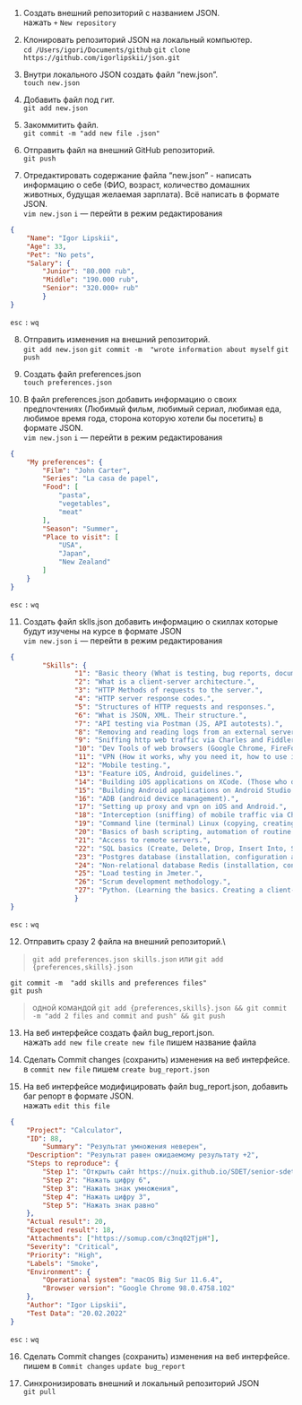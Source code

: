 1. Создать внешний репозиторий c названием JSON.\
нажать `+` `New repository`

2. Клонировать репозиторий JSON на локальный компьютер.\
`cd /Users/igori/Documents/github`
`git clone https://github.com/igorlipskii/json.git`

3. Внутри локального JSON создать файл “new.json”.\
`touch new.json`

4. Добавить файл под гит.\
`git add new.json`

5. Закоммитить файл.\
`git commit -m "add new file .json"`

6. Отправить файл на внешний GitHub репозиторий.\
`git push`

7. Отредактировать содержание файла “new.json” - написать информацию о себе (ФИО, возраст, количество домашних животных, будущая желаемая зарплата). Всё написать в формате JSON.\
`vim new.json`
`i` — перейти в режим редактирования

```json
{
	"Name": "Igor Lipskii",
	"Age": 33,
	"Pet": "No pets",
	"Salary": {
		"Junior": "80.000 rub",
		"Middle": "190.000 rub",
		"Senior": "320.000+ rub"
		}
}
```
`esc` `:` `wq`

8. Отправить изменения на внешний репозиторий.\
`git add new.json`
`git commit -m  "wrote information about myself`
`git push`

9. Создать файл preferences.json\
`touch preferences.json`

10. В файл preferences.json добавить информацию о своих предпочтениях (Любимый фильм, любимый сериал, любимая еда, любимое время года, сторона которую хотели бы посетить) в формате JSON.\
`vim new.json`
`i` — перейти в режим редактирования

```json
{
	"My preferences": {
		"Film": "John Carter",
		"Series": "La casa de papel",
		"Food": [
			"pasta",
 			"vegetables",
			"meat"
		],
		"Season": "Summer",
		"Place to visit": [
			"USA",
			"Japan",
			"New Zealand"
		]
	}
}
```
`esc` `:` `wq`

11. Создать файл sklls.json добавить информацию о скиллах которые будут изучены на курсе в формате JSON\
`vim new.json`
`i` — перейти в режим редактирования

```json
{               
        "Skills": {
                "1": "Basic theory (What is testing, bug reports, documentation, types, methods, testing directions, etc.)",
                "2": "What is a client-server architecture.",
                "3": "HTTP Methods of requests to the server.",
                "4": "HTTP server response codes.",
                "5": "Structures of HTTP requests and responses.",
                "6": "What is JSON, XML. Their structure.",
                "7": "API testing via Postman (JS, API autotests).",
                "8": "Removing and reading logs from an external server.",
                "9": "Sniffing http web traffic via Charles and Fiddler.",
                "10": "Dev Tools of web browsers (Google Chrome, FireFox).",
                "11": "VPN (How it works, why you need it, how to use it, tool options).",
                "12": "Mobile testing.",
                "13": "Feature iOS, Android, guidelines.",
                "14": "Building iOS applications on XCode. (Those who do not have a Mac computer, just look).",
                "15": "Building Android applications on Android Studio.",
                "16": "ADB (android device management).",
                "17": "Setting up proxy and vpn on iOS and Android.", 
                "18": "Interception (sniffing) of mobile traffic via Charles and Fiddler on iOS and Android.",
                "19": "Command line (terminal) Linux (copying, creating, viewing, moving files on servers without a graphical interface)",
                "20": "Basics of bash scripting, automation of routine tasks on the server.",
                "21": "Access to remote servers.",
                "22": "SQL basics (Create, Delete, Drop, Insert Into, Select, From, Where, Join).",
                "23": "Postgres database (installation, configuration and use).",
                "24": "Non-relational database Redis (installation, configuration and use).",
                "25": "Load testing in Jmeter.",
                "26": "Scrum development methodology.",
                "27": "Python. (Learning the basics. Creating a client-server application)."
                }
}
```
`esc` `:` `wq`

12. Отправить сразу 2 файла на внешний репозиторий.\
> `git add preferences.json skills.json`
или `git add {preferences,skills}.json`

`git commit -m  "add skills and preferences files"`\
`git push`
> одной командой `git add {preferences,skills}.json && git commit -m "add 2 files and commit and push" && git push`

13. На веб интерфейсе создать файл bug_report.json.\
нажать `add new file` `create new file` пишем название файла

14. Сделать Commit changes (сохранить) изменения на веб интерфейсе.\
в `commit new file` пишем `create bug_report.json`

15. На веб интерфейсе модифицировать файл bug_report.json, добавить баг репорт в формате JSON.\
нажать `edit this file`

```json
{
	"Project": "Calculator",
	"ID": 88,
        "Summary": "Результат умножения неверен",
	"Description": "Результат равен ожидаемому результату +2",
	"Steps to reproduce": {
		"Step 1": "Открыть сайт https://nuix.github.io/SDET/senior-sdet/stagingCalc/index.html",
		"Step 2": "Нажать цифру 6",
		"Step 3": "Нажать знак умножения",
		"Step 4": "Нажать цифру 3",
		"Step 5": "Нажать знак равно"
	},
	"Actual result": 20,
	"Expected result": 18,
	"Attachments": ["https://somup.com/c3nq02TjpH"],
	"Severity": "Critical",
	"Priority": "High",
	"Labels": "Smoke",
	"Environment": {
		"Operational system": "macOS Big Sur 11.6.4",
		"Browser version": "Google Chrome 98.0.4758.102"
	},
	"Author": "Igor Lipskii",
	"Test Data": "20.02.2022"
}
```
`esc` `:` `wq`

16. Сделать Commit changes (сохранить) изменения на веб интерфейсе.\
пишем в `Commit changes` `update bug_report`

17. Синхронизировать внешний и локальный репозиторий JSON\
`git pull`
